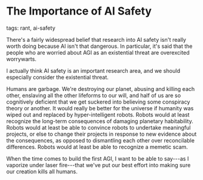 # The Importance of AI Safety

tags: rant, ai-safety

There's a fairly widespread belief that research into AI safety isn't really worth doing because AI isn't that dangerous.
In particular, it's said that the people who are worried about AGI as an existential threat are overexcited worrywarts.

I actually think AI safety is an important research area, and we should especially consider the existential threat.

Humans are garbage.
We're destroying our planet, abusing and killing each other, enslaving all the other lifeforms to our will, and half of us are so cognitively deficient that we get suckered into believing some conspiracy theory or another.
It would really be better for the universe if humanity was wiped out and replaced by hyper-intelligent robots.
Robots would at least recognize the long-term consequences of damaging planetary habitability.
Robots would at least be able to convince robots to undertake meaningful projects, or else to change their projects in response to new evidence about the consequences, as opposed to dismantling each other over reconcilable differences.
Robots would at least be able to recognize a memetic scam.

When the time comes to build the first AGI, I want to be able to say---as I vaporize under laser fire---that we've put our best effort into making sure our creation kills all humans.
